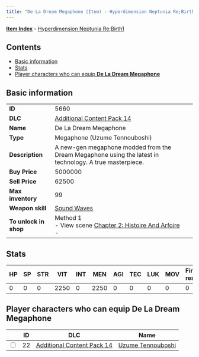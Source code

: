 ```yaml
---
title: "De La Dream Megaphone (Item) - Hyperdimension Neptunia Re;Birth1"
---
```


[**Item Index**](/neptunia/rb1/item/index.html) - [Hyperdimension Neptunia Re;Birth1](/neptunia/rb1)

## Contents

- [Basic information](#basic-information)
- [Stats](#stats)
- [Player characters who can equip **De La Dream Megaphone**](#player-characters-who-can-equip-de-la-dream-megaphone)

## Basic information

|   |   |
| -- | -- |
| **ID** | 5660 |
| **DLC** | [Additional Content Pack 14](/neptunia/rb1/dlc/23-pack14.html) |
| **Name** | De La Dream Megaphone |
| **Type** | Megaphone (Uzume Tennouboshi) |
| **Description** | A new-gen megaphone modded from the Dream Megaphone using the latest in technology. A true masterpiece. |
| **Buy Price** | 5000000 |
| **Sell Price** | 62500 |
| **Max inventory** | 99 |
| **Weapon skill** | [Sound Waves](/neptunia/rb1/skill/23-3701-sound-waves.html) |
| **To unlock in shop** | Method 1<br />- View scene [Chapter 2: Histoire And Arfoire](/neptunia/rb1/scene/1-201-chapter-2-histoire-and-arfoire.html)<br />-  |


## Stats

| HP | SP | STR | VIT | INT | MEN | AGI | TEC | LUK | MOV | Fire res. | Ice res. | Wind res. | Lightning res. |
| -- | -- | --- | --- | --- | --- | --- | --- | --- | --- | --------- | -------- | --------- | -------------- |
| 0 | 0 | 0 | 2250 | 0 | 2250 | 0 | 0 | 0 | 0 | 0 | 0 | 0 | 0 |


## Player characters who can equip **De La Dream Megaphone**

|    | ID | DLC | Name |
| -- | -- | --- | ---- |
| <input type="checkbox" id="rb1-player-23-22" class="trackbox" /> | 22 | [Additional Content Pack 14](/neptunia/rb1/dlc/23-pack14.html) | [Uzume Tennouboshi](/neptunia/rb1/player/23-22-uzume-tennouboshi.html) |

